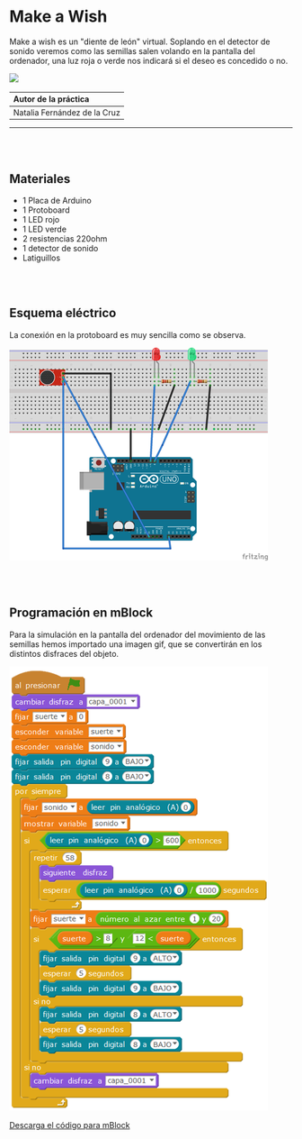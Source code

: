 # Make a Wish

Make a wish es un "diente de león" virtual. Soplando en el detector de sonido veremos como las semillas salen volando en la pantalla del ordenador, una luz roja o verde nos indicará si el deseo es concedido o no.

![](practica.gif)

| Autor de la práctica |
| :---                 |
| Natalia Fernández de la Cruz |

---


<br><br>


## Materiales

- 1 Placa de Arduino
- 1 Protoboard
- 1 LED rojo 
- 1 LED verde
- 2 resistencias 220ohm
- 1 detector de sonido
- Latiguillos


<br><br>


## Esquema eléctrico

La conexión en la protoboard es muy sencilla como se observa.

![](fritzing.png)


<br><br>


## Programación en mBlock

Para la simulación en la pantalla del ordenador del movimiento de las semillas hemos importado una imagen gif, que se convertirán en los distintos disfraces del objeto.

![](mblock.png)

[Descarga el código para mBlock](mblock.sb2)